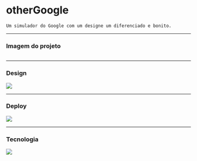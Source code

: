 # otherGoogle
    Um simulador do Google com um designe um diferenciado e bonito.

---

### Imagem do projeto

<img src="">

---

### Design

<a href="https://www.figma.com/file/4OmgeBSG1Kja1YfqYcDJNJ/Other-Google?type=design&mode=design&t=Z0HyWvr5Pn2xeeg3-0">
    <img src="https://img.shields.io/badge/Figma-F24E1E?style=for-the-badge&logo=figma&logoColor=white">
</a>

---

### Deploy

<a href="https://othergoogle.netlify.app">
    <img src="https://img.shields.io/badge/Netlify-00C7B7?style=for-the-badge&logo=netlify&logoColor=white">
</a>

---

### Tecnologia

<img src="https://img.shields.io/badge/React-20232A?style=for-the-badge&logo=react&logoColor=61DAFB">
